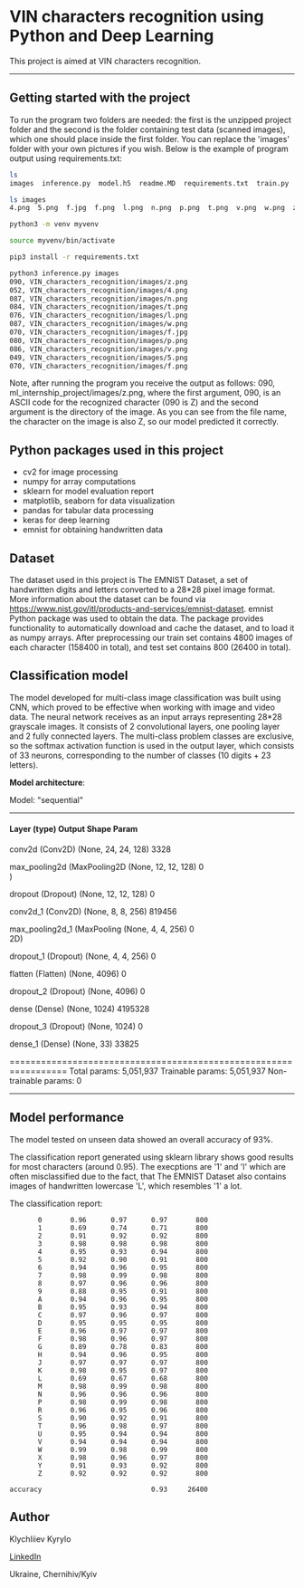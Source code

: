 # **VIN characters recognition using Python and Deep Learning**

This project is aimed at VIN characters recognition.

---

## Getting started with the project

To run the program two folders are needed: the first is the unzipped project folder and the second is the folder containing test data (scanned images), which one should place inside the first folder. You can replace the 'images' folder with your own pictures if you wish. Below is the example of program output using requirements.txt:

```bash
ls 
images  inference.py  model.h5  readme.MD  requirements.txt  train.py

ls images
4.png  5.png  f.jpg  f.png  l.png  n.png  p.png  t.png  v.png  w.png  z.png

python3 -m venv myvenv

source myvenv/bin/activate

pip3 install -r requirements.txt

python3 inference.py images
090, VIN_characters_recognition/images/z.png
052, VIN_characters_recognition/images/4.png
087, VIN_characters_recognition/images/n.png
084, VIN_characters_recognition/images/t.png
076, VIN_characters_recognition/images/l.png
087, VIN_characters_recognition/images/w.png
070, VIN_characters_recognition/images/f.jpg
080, VIN_characters_recognition/images/p.png
086, VIN_characters_recognition/images/v.png
049, VIN_characters_recognition/images/5.png
070, VIN_characters_recognition/images/f.png
```

Note, after running the program you receive the output as follows:
090, ml_internship_project/images/z.png,
where the first argument, 090, is an ASCII code for the recognized character (090 is Z) and the second argument is the directory of the image. As you can see from the file name, the character on the image is also Z, so our model predicted it correctly.

## Python packages used in this project

- cv2 for image processing
- numpy for array computations
- sklearn for model evaluation report
- matplotlib, seaborn for data visualization
- pandas for tabular data processing
- keras for deep learning
- emnist for obtaining handwritten data

## Dataset

The dataset used in this project is The EMNIST Dataset, a set of handwritten digits and letters converted to a 28*28 pixel image format. More information about the dataset can be found via https://www.nist.gov/itl/products-and-services/emnist-dataset. emnist Python package was used to obtain the data. The package provides functionality to automatically download and cache the dataset, and to load it as numpy arrays. After preprocessing our train set contains 4800 images of each character (158400 in total), and test set contains 800 (26400 in total).

## Classification model

The model developed for multi-class image classification was built using CNN, which proved to be effective when working with image and video data. The neural network receives as an input arrays representing 28*28 grayscale images. It consists of 2 convolutional layers, one pooling layer and 2 fully connected layers. The multi-class problem classes are exclusive, so the softmax activation function is used in the output layer, which consists of 33 neurons, corresponding to the number of classes (10 digits + 23 letters).

**Model architecture**:

Model: "sequential"

---

#### Layer (type)                Output Shape              Param

conv2d (Conv2D)             (None, 24, 24, 128)       3328

max_pooling2d (MaxPooling2D  (None, 12, 12, 128)      0  
)

dropout (Dropout)           (None, 12, 12, 128)       0

conv2d_1 (Conv2D)           (None, 8, 8, 256)         819456

max_pooling2d_1 (MaxPooling  (None, 4, 4, 256)        0  
2D)

dropout_1 (Dropout)         (None, 4, 4, 256)         0

flatten (Flatten)           (None, 4096)              0

dropout_2 (Dropout)         (None, 4096)              0

dense (Dense)               (None, 1024)              4195328

dropout_3 (Dropout)         (None, 1024)              0

dense_1 (Dense)             (None, 33)                33825

=================================================================
Total params: 5,051,937
Trainable params: 5,051,937
Non-trainable params: 0

---

## Model performance

The model tested on unseen data showed an overall accuracy of 93%.

The classification report generated using sklearn library shows good results for most characters (around 0.95). The execptions are '1' and 'l' which are often misclassified due to the fact, that The EMNIST Dataset also contains images of handwritten lowercase 'L', which resembles '1' a lot.

The classification report:

           0       0.96      0.97      0.97       800
           1       0.69      0.74      0.71       800
           2       0.91      0.92      0.92       800
           3       0.98      0.98      0.98       800
           4       0.95      0.93      0.94       800
           5       0.92      0.90      0.91       800
           6       0.94      0.96      0.95       800
           7       0.98      0.99      0.98       800
           8       0.97      0.96      0.96       800
           9       0.88      0.95      0.91       800
           A       0.94      0.96      0.95       800
           B       0.95      0.93      0.94       800
           C       0.97      0.96      0.97       800
           D       0.95      0.95      0.95       800
           E       0.96      0.97      0.97       800
           F       0.98      0.96      0.97       800
           G       0.89      0.78      0.83       800
           H       0.94      0.96      0.95       800
           J       0.97      0.97      0.97       800
           K       0.98      0.95      0.97       800
           L       0.69      0.67      0.68       800
           M       0.98      0.99      0.98       800
           N       0.96      0.96      0.96       800
           P       0.98      0.99      0.98       800
           R       0.96      0.95      0.96       800
           S       0.90      0.92      0.91       800
           T       0.96      0.98      0.97       800
           U       0.95      0.94      0.94       800
           V       0.94      0.94      0.94       800
           W       0.99      0.98      0.99       800
           X       0.98      0.96      0.97       800
           Y       0.91      0.93      0.92       800
           Z       0.92      0.92      0.92       800
    
    accuracy                           0.93     26400

## Author

Klychliiev Kyrylo

[LinkedIn](https://www.linkedin.com/in/kyrylo-klychliiev/)

Ukraine, Chernihiv/Kyiv
